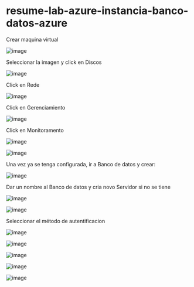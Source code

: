# resume-lab-azure-instancia-banco-datos-azure

Crear maquina virtual

![image](https://github.com/user-attachments/assets/3f7d431b-079a-4f0b-8041-2b7faf251bc5)

Seleccionar la imagen y click en Discos

![image](https://github.com/user-attachments/assets/e010781d-ed10-4f99-b2bd-17280f95d8c0)

Click en Rede

![image](https://github.com/user-attachments/assets/b95430ce-2a2f-489e-b339-5aa0e5f42f97)

Click en Gerenciamiento

![image](https://github.com/user-attachments/assets/efaded69-421f-4a62-abae-d00e52748708)

Click en Monitoramento

![image](https://github.com/user-attachments/assets/3b939329-7507-4fa3-bf1f-e991624d1eb1)

![image](https://github.com/user-attachments/assets/60bd7a0e-6ac7-4d96-8cfd-b43047df8bcb)

Una vez ya se tenga configurada, ir a Banco de datos y crear:

![image](https://github.com/user-attachments/assets/9b426e19-b6f7-447a-bd84-ee6ee698c23e)

Dar un nombre al Banco de datos y cria novo Servidor si no se tiene

![image](https://github.com/user-attachments/assets/81f25459-3999-4c02-9b4c-78eec9055b26)

![image](https://github.com/user-attachments/assets/db0c9be4-e1eb-4f75-8393-007206650e9e)

Seleccionar el método de autentificacion

![image](https://github.com/user-attachments/assets/56b6dc97-7dd8-495e-8b17-0e4421f78310)

![image](https://github.com/user-attachments/assets/25d12d6a-dd4f-4fbc-a36b-3fa1fe3df45a)

![image](https://github.com/user-attachments/assets/6a3f2850-dd17-4d87-9f48-34a39b88e1a2)

![image](https://github.com/user-attachments/assets/8f617da0-9099-494e-ae07-8466c8130c94)

![image](https://github.com/user-attachments/assets/e44d9d8e-957f-4137-91ad-27bf0cf2320f)




